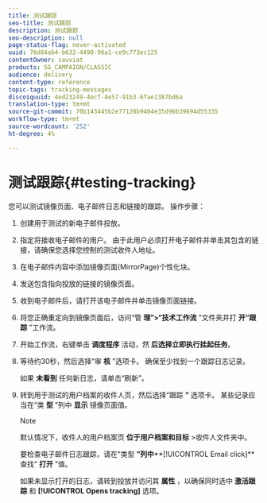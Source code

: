 ```yaml
---
title: 测试跟踪
seo-title: 测试跟踪
description: 测试跟踪
seo-description: null
page-status-flag: never-activated
uuid: 76d84ab4-b632-4498-96a1-ce9c773ec125
contentOwner: sauviat
products: SG_CAMPAIGN/CLASSIC
audience: delivery
content-type: reference
topic-tags: tracking-messages
discoiquuid: 4ed23249-4ecf-4e57-91b3-6fae1387bd6a
translation-type: tm+mt
source-git-commit: 70b143445b2e77128b9404e35d96b39694d55335
workflow-type: tm+mt
source-wordcount: '252'
ht-degree: 4%

---
```



# 测试跟踪{#testing-tracking}

您可以测试镜像页面、电子邮件日志和链接的跟踪。 操作步骤：

1. 创建用于测试的新电子邮件投放。
1. 指定将接收电子邮件的用户。 由于此用户必须打开电子邮件并单击其包含的链接，请确保您选择您控制的测试收件人地址。
1. 在电子邮件内容中添加镜像页面(MirrorPage)个性化块。
1. 发送包含指向投放的链接的镜像页面。
1. 收到电子邮件后，请打开该电子邮件并单击镜像页面链接。
1. 将您正确重定向到镜像页面后，访问“管 **理”>“技术工作流** ”文件夹并打 **开“跟踪** ”工作流。
1. 开始工作流，右键单击 **调度程序** 活动，然 **后选择立即执行挂起任务**。
1. 等待约30秒，然后选择“审 **核** ”选项卡。 确保至少找到一个跟踪日志记录。

   如果 **未看到** 任何新日志，请单击“刷新”。

1. 转到用于测试的用户档案的收件人页，然后选择“跟踪 **”** 选项卡。 某些记录应当在“类 **型** ”列中 **显示** 镜像页面值。

   >[!NOTE]
   >
   >默认情况下，收件人的用户档案页 **位于用户档案和目标** >收件人文件夹中。

   要检查电子邮件日志跟踪，请在“类型 **”列中****[!UICONTROL Email click]** 查找“ **打开** ”值。

   如果未显示打开的日志，请转到投放并访问其 **属性** ，以确保同时选中 **激活跟踪** 和 **[!UICONTROL Opens tracking]** 选项。

